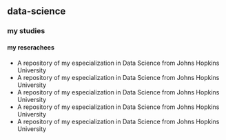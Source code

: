 ## data-science
### my studies
#### my reserachees

* A repository of my especialization in Data Science from Johns Hopkins University
* A repository of my especialization in Data Science from Johns Hopkins University
* A repository of my especialization in Data Science from Johns Hopkins University
* A repository of my especialization in Data Science from Johns Hopkins University
* A repository of my especialization in Data Science from Johns Hopkins University
